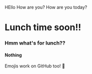 HEllo
How are you?
How are you today?

# Lunch time soon!!

### Hmm what's for lunch??
#### Nothing

Emojis work on GitHub too! :poop:
